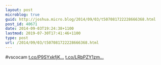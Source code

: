 ```yaml
---
layout: post
microblog: true
guid: http://joshua.micro.blog/2014/09/03/t507081722228666368.html
post_id: 40671
date: 2014-09-03T19:24:38+1100
lastmod: 2019-07-30T17:41:46+1100
type: post
url: /2014/09/03/t507081722228666368.html
---
```

#vscocam [t.co/P9SYxkfjK...](http://t.co/P9SYxkfjKc) [t.co/LRbPZY1zm...](http://t.co/LRbPZY1zm8)
